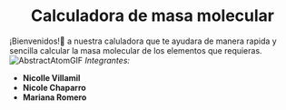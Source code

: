 <h1 align="center">Calculadora de masa molecular</h1>


¡Bienvenidos!🤗 a nuestra caluladora que te ayudara de manera rapida y sencilla calcular la masa molecular de los elementos que requieras.![AbstractAtomGIF](https://user-images.githubusercontent.com/114430962/200963112-347f4f60-87be-47f2-8af1-72ec6f191094.gif)
*Integrantes:*
- **Nicolle Villamil**
- **Nicole Chaparro**
- **Mariana Romero** 
